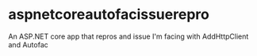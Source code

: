 # aspnetcoreautofacissuerepro
An ASP.NET core app that repros and issue I'm facing with AddHttpClient and Autofac
